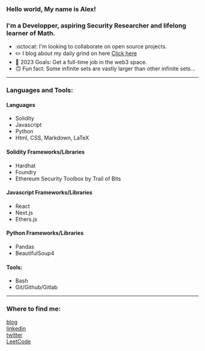 ### Hello world, My name is Alex!

### I'm a Developper, aspiring Security Researcher and lifelong learner of Math.
- :octocat: I'm looking to collaborate on open source projects.
- ✏️ I blog about my daily grind on here [Click here](https://www.thecodingcanuck.com)
- 🎉 2023 Goals: Get a full-time job in the web3 space.
- 🙃 Fun fact: Some infinite sets are vastly larger than other infinite sets...

--- 

### Languages and Tools:

#### Languages
- Solidity
- Javascript
- Python
- Html, CSS, Markdown, LaTeX

#### Solidity Frameworks/Libraries
- Hardhat
- Foundry
- Ethereum Security Toolbox by Trail of Bits

#### Javascript Frameworks/Libraries
- React
- Next.js
- Ethers.js

#### Python Frameworks/Libraries
- Pandas
- BeautifulSoup4

#### Tools:
- Bash
- Git/Github/Gitlab

---


### Where to find me:

[blog](https://thecodingcanuck.com)   
[linkedin](https://linkedin.com/in/alexlangev)    
[twitter](https://twitter.com/thecodingcanuck)  
[LeetCode](https://leetcode.com/AlexLangev/)  
